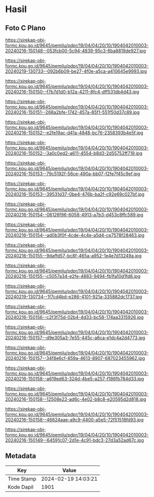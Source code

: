 # Hasil

## Foto C Plano

https://sirekap-obj-formc.kpu.go.id/9645/pemilu/pdpr/19/04/04/20/10/1904042010003-20240216-150148--053fcb00-5c94-4839-95c3-6ba8819de927.jpg

https://sirekap-obj-formc.kpu.go.id/9645/pemilu/pdpr/19/04/04/20/10/1904042010003-20240219-130733--092b6b09-be27-4f0e-a5ca-a410645e9993.jpg

https://sirekap-obj-formc.kpu.go.id/9645/pemilu/pdpr/19/04/04/20/10/1904042010003-20240216-150150--f7b7d1d0-b12a-4211-8fc4-dff531db4d43.jpg

https://sirekap-obj-formc.kpu.go.id/9645/pemilu/pdpr/19/04/04/20/10/1904042010003-20240216-150151--268a2bfe-1742-457a-85f1-551f50d37c89.jpg

https://sirekap-obj-formc.kpu.go.id/9645/pemilu/pdpr/19/04/04/20/10/1904042010003-20240216-150152--e2fe19ac-d41a-4848-bc76-2358393b4e5f.jpg

https://sirekap-obj-formc.kpu.go.id/9645/pemilu/pdpr/19/04/04/20/10/1904042010003-20240216-150152--3a0c0ed2-a611-4554-b8d3-2d55752ff719.jpg

https://sirekap-obj-formc.kpu.go.id/9645/pemilu/pdpr/19/04/04/20/10/1904042010003-20240216-150153--79c5192f-56ce-490a-bb07-f2fe7f45c9ef.jpg

https://sirekap-obj-formc.kpu.go.id/9645/pemilu/pdpr/19/04/04/20/10/1904042010003-20240216-150153--39531d37-0be4-476b-ba2f-c92e69c027bf.jpg

https://sirekap-obj-formc.kpu.go.id/9645/pemilu/pdpr/19/04/04/20/10/1904042010003-20240216-150154--06126f96-6058-4913-a7b3-d453c8ffc589.jpg

https://sirekap-obj-formc.kpu.go.id/9645/pemilu/pdpr/19/04/04/20/10/1904042010003-20240216-150154--ad0b3f0f-4cde-4c4e-a5d4-ce7578f28463.jpg

https://sirekap-obj-formc.kpu.go.id/9645/pemilu/pdpr/19/04/04/20/10/1904042010003-20240216-150155--9daffd57-bc8f-465a-a952-1e4e7d13249a.jpg

https://sirekap-obj-formc.kpu.go.id/9645/pemilu/pdpr/19/04/04/20/10/1904042010003-20240216-150155--c5057a34-e2fe-4883-9494-fb1fa10d1fd8.jpg

https://sirekap-obj-formc.kpu.go.id/9645/pemilu/pdpr/19/04/04/20/10/1904042010003-20240219-130734--1f7cd4bd-e286-4101-921a-335882dc1737.jpg

https://sirekap-obj-formc.kpu.go.id/9645/pemilu/pdpr/19/04/04/20/10/1904042010003-20240216-150156--c2f3f75d-02b4-4d33-bc58-174aa3315926.jpg

https://sirekap-obj-formc.kpu.go.id/9645/pemilu/pdpr/19/04/04/20/10/1904042010003-20240216-150157--d9e305a3-7e55-445c-a6ca-e1dc4a2d4773.jpg

https://sirekap-obj-formc.kpu.go.id/9645/pemilu/pdpr/19/04/04/20/10/1904042010003-20240216-150157--34f8e6cf-859a-4613-8907-687023455962.jpg

https://sirekap-obj-formc.kpu.go.id/9645/pemilu/pdpr/19/04/04/20/10/1904042010003-20240216-150158--a619ed63-324d-4be5-a257-f186fb784d33.jpg

https://sirekap-obj-formc.kpu.go.id/9645/pemilu/pdpr/19/04/04/20/10/1904042010003-20240216-150158--12508e22-ad6c-4e02-b8c8-e20595d2d818.jpg

https://sirekap-obj-formc.kpu.go.id/9645/pemilu/pdpr/19/04/04/20/10/1904042010003-20240216-150158--46624aae-a9c9-4400-a5e5-72f51518fd93.jpg

https://sirekap-obj-formc.kpu.go.id/9645/pemilu/pdpr/19/04/04/20/10/1904042010003-20240216-150149--64591c07-2d1e-4c91-bdc3-27d3a52ad67c.jpg


## Metadata

| Key        | Value               |
| ---------- | ------------------- |
| Time Stamp | 2024-02-19 14:03:21 |
| Kode Dapil | 1901                |



